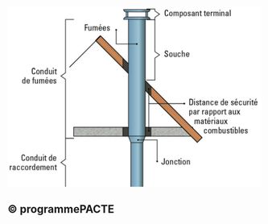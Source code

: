 ![](<images/Appareil de chauffage divisé à granulés - Evacuation des produits de combustion - 3/_page_0_Figure_0.jpeg>)

## © programmePACTE